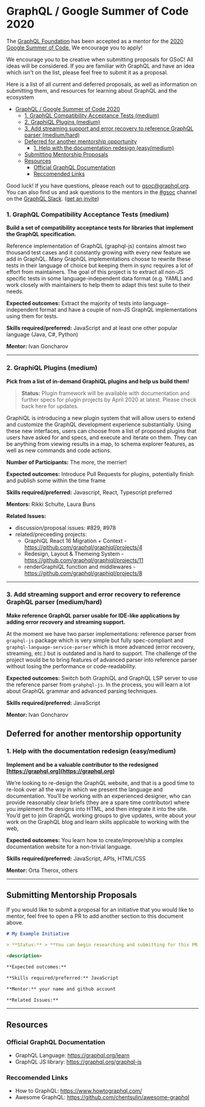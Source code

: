 # GraphQL / Google Summer of Code 2020

The [GraphQL Foundation](https://foundation.graphql.org) has been accepted as a mentor for the [2020 Google Summer of Code.](https://summerofcode.withgoogle.com/) We encourage you to apply!

We encourage you to be creative when submitting proposals for GSoC! All ideas will be considered. If you are familiar with GraphQL and have an idea which isn't on the list, please feel free to submit it as a proposal.

Here is a list of all current and deferred proposals, as well as information on submitting them, and resources for learning about GraphQL and the ecosystem

- [GraphQL / Google Summer of Code 2020](#graphql--google-summer-of-code-2020)
    - [1. GraphQL Compatibility Acceptance Tests (medium)](#1-graphql-compatibility-acceptance-tests-medium)
    - [2. GraphiQL Plugins (medium)](#2-graphiql-plugins-medium)
    - [3. Add streaming support and error recovery to reference GraphQL parser (medium/hard)](#3-add-streaming-support-and-error-recovery-to-reference-graphql-parser-mediumhard)
  - [Deferred for another mentorship opportunity](#deferred-for-another-mentorship-opportunity)
    - [1. Help with the documentation redesign (easy/medium)](#1-help-with-the-documentation-redesign-easymedium)
  - [Submitting Mentorship Proposals](#submitting-mentorship-proposals)
  - [Resources](#resources)
    - [Official GraphQL Documentation](#official-graphql-documentation)
    - [Reccomended Links](#reccomended-links)

Good luck! If you have questions, please reach out to [gsoc@graphql.org](mailto:gsoc@graphql.org). You can also find us and ask questions to the mentors in the [#gsoc](https://graphql.slack.com/archives/CUB2DBYTF) channel on the [GraphQL Slack](https://graphql.slack.com). ([get an invite](https://slack-invite.graphql.org))

### 1. GraphQL Compatibility Acceptance Tests (medium)

**Build a set of compatibility acceptance tests for libraries that implement the GraphQL specification.**

Reference implementation of GraphQL (graphql-js) contains almost two thousand test cases and it constantly growing with every new feature we add in GraphQL. Many GraphQL implementations choose to rewrite these tests in their language of choice but keeping them in sync requires a lot of effort from maintainers. The goal of this project is to extract all non-JS specific tests in some language-independent data format (e.g. YAML) and work closely with maintainers to help them to adapt this test suite to their needs.

**Expected outcomes:** Extract the majority of tests into language-independent format and have a couple of non-JS GraphQL implementations using them for tests.

**Skills required/preferred:** JavaScript and at least one other popular language (Java, C#, Python)

**Mentor:** Ivan Goncharov

---

### 2. GraphiQL Plugins (medium)

**Pick from a list of in-demand GraphiQL plugins and help us build them!**

> **Status:** Plugin framework will be available with documentation and further specs for plugin projects by April 2020 at latest. Please check back here for updates.

GraphiQL is introducing a new plugin system that will allow users to extend and customize the GraphQL development experience substantially. Using these new interfaces, users can choose from a list of proposed plugins that users have asked for and specs, and execute and iterate on them. They can be anything from viewing results in a map, to schema explorer features, as well as new commands and code actions.

**Number of Participants:** The more, the merrier!

**Expected outcomes:** Introduce Pull Requests for plugins, potentially finish and publish some within the time frame

**Skills required/preferred:** Javascript, React, Typescript preferred

**Mentors:** Rikki Schulte, Laura Buns

**Related Issues:**

- discussion/proposal issues: #829, #978
- related/preceeding projects:
  - GraphiQL React 16 Migration + Context - https://github.com/graphql/graphiql/projects/4
  - Redesign, Layout & Themeing System - https://github.com/graphql/graphiql/projects/11
  - renderGraphiQL function and middlewares - https://github.com/graphql/graphiql/projects/8

---

### 3. Add streaming support and error recovery to reference GraphQL parser (medium/hard)

**Make reference GraphQL parser usable for IDE-like applications by adding error recovery and streaming support.**

At the moment we have two parser implementations: reference parser from `graphql-js` package which is very simple but fully spec-compliant and `graphql-language-service-parser` which is more advanced (error recovery, streaming, etc.) but is outdated and is hard to support. The challenge of the project would be to bring features of advanced parser into reference parser without losing the performance or code-readability.

**Expected outcomes:** Switch both GraphiQL and GraphQL LSP server to use the reference parser from `grahphql-js`. In the process, you will learn a lot about GraphQL grammar and advanced parsing techniques.

**Skills required/preferred:** JavaScript

**Mentor:** Ivan Goncharov

## Deferred for another mentorship opportunity

### 1. Help with the documentation redesign (easy/medium)

**Implement and be a valuable contributor to the redesigned [https://graphql.org](https://graphql.org)**

We’re looking to re-design the GraphQL website, and that is a good time to re-look over all the way in which we present the language and documentation.
You’ll be working with an experienced designer, who can provide reasonably clear briefs (they are a spare time contributor) where you implement the designs into HTML, and then integrate it into the site.
You’d get to join GraphQL working groups to give updates, write about your work on the GraphQL blog and learn skills applicable to working with the web,

**Expected outcomes:** You learn how to create/improve/ship a complex documentation website for a non-trivial language.

**Skills required/preferred:** JavaScript, APIs, HTML/CSS

**Mentor:** Orta Therox, others

---

## Submitting Mentorship Proposals

If you would like to submit a proposal for an initiative that you would like to mentor, feel free to open a PR to add another section to this document above.

```md
# My Example Initiative

> **Status:** > **You can begin researching and submitting for this PR now**

<description>

**Expected outcomes:**

**Skills required/preferred:** JavaScript

**Mentor:** your name and github account

**Related Issues:**
```

---

## Resources

### Official GraphQL Documentation

- GraphQL Language: https://graphql.org/learn
- GraphQL JS library: https://graphql.org/graphql-js

### Reccomended Links

- How to GraphQL: https://www.howtographql.com/
- Awesome GraphQL: https://github.com/chentsulin/awesome-graphql
